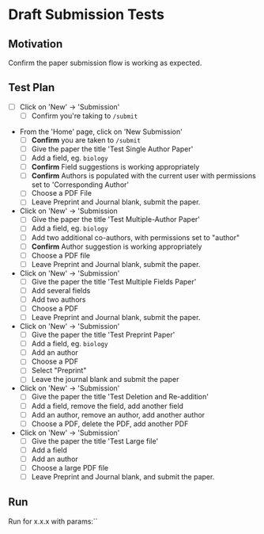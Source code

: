 # Draft Submission Tests

## Motivation

Confirm the paper submission flow is working as expected.

## Test Plan

- [ ] Click on 'New' -> 'Submission' 
    - [ ] Confirm you're taking to `/submit`
- From the 'Home' page, click on 'New Submission'
    - [ ] **Confirm** you are taken to `/submit`
    - [ ] Give the paper the title 'Test Single Author Paper'
    - [ ] Add a field, eg. `biology`
    - [ ] **Confirm** Field suggestions is working appropriately
    - [ ] **Confirm** Authors is populated with the current user with permissions set to 'Corresponding Author'
    - [ ] Choose a PDF File
    - [ ] Leave Preprint and Journal blank, submit the paper.
- Click on 'New' -> 'Submission
    - [ ] Give the paper the title 'Test Multiple-Author Paper'
    - [ ] Add a field, eg. `biology`
    - [ ] Add two additional co-authors, with permissions set to "author"
    - [ ] **Confirm** Author suggestion is working appropriately
    - [ ] Choose a PDF file
    - [ ] Leave Preprint and Journal blank, submit the paper.
- Click on 'New' -> 'Submission'
    - [ ] Give the paper the title 'Test Multiple Fields Paper'
    - [ ] Add several fields
    - [ ] Add two authors
    - [ ] Choose a PDF
    - [ ] Leave Preprint and Journal blank, submit the paper.
- Click on 'New' -> 'Submission'
    - [ ] Give the paper the title 'Test Preprint Paper'
    - [ ] Add a field, eg. `biology`
    - [ ] Add an author
    - [ ] Choose a PDF
    - [ ] Select "Preprint"
    - [ ] Leave the journal blank and submit the paper
- Click on 'New' -> 'Submission'
    - [ ] Give the paper the title 'Test Deletion and Re-addition'
    - [ ] Add a field, remove the field, add another field
    - [ ] Add an author, remove an author, add another author
    - [ ] Choose a PDF, delete the PDF, add another PDF
- Click on 'New' -> 'Submission'
    - [ ] Give the paper the title 'Test Large file'
    - [ ] Add a field
    - [ ] Add an author
    - [ ] Choose a large PDF file
    - [ ] Leave Preprint and Journal blank, and submit the paper.

## Run

Run for x.x.x with params:``
